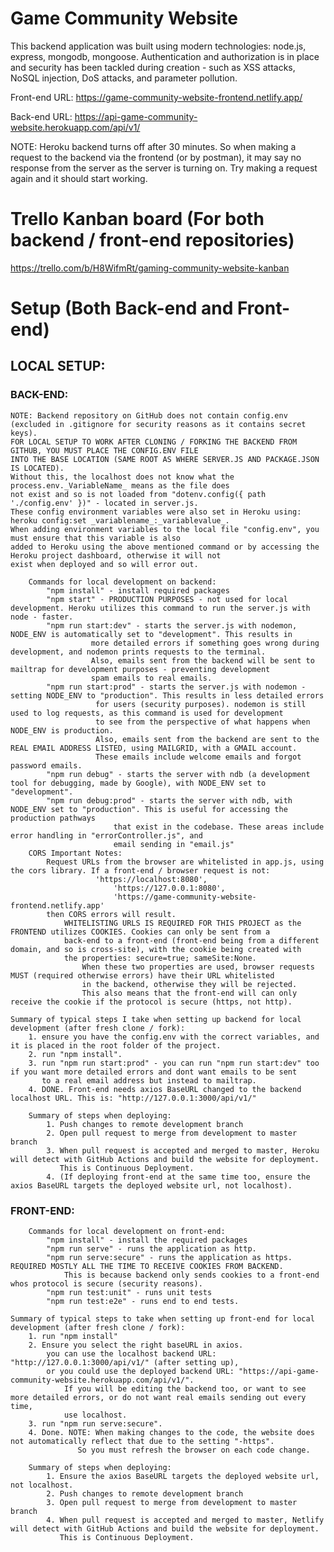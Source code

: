 # Game Community Website

This backend application was built using modern technologies: node.js, express, mongodb, mongoose. Authentication and authorization is in place and security has been tackled during creation - such as XSS attacks, NoSQL injection, DoS attacks, and parameter pollution.

Front-end URL: https://game-community-website-frontend.netlify.app/

Back-end URL: https://api-game-community-website.herokuapp.com/api/v1/

NOTE: Heroku backend turns off after 30 minutes. So when making a request to the backend via the frontend (or by postman), it may say no response from the server
as the server is turning on. Try making a request again and it should start working.

# Trello Kanban board (For both backend / front-end repositories)

https://trello.com/b/H8WifmRt/gaming-community-website-kanban

# Setup (Both Back-end and Front-end)

## LOCAL SETUP:

### BACK-END:

    NOTE: Backend repository on GitHub does not contain config.env (excluded in .gitignore for security reasons as it contains secret keys).
    FOR LOCAL SETUP TO WORK AFTER CLONING / FORKING THE BACKEND FROM GITHUB, YOU MUST PLACE THE CONFIG.ENV FILE
    INTO THE BASE LOCATION (SAME ROOT AS WHERE SERVER.JS AND PACKAGE.JSON IS LOCATED).
    Without this, the localhost does not know what the process.env._VariableName_ means as the file does
    not exist and so is not loaded from "dotenv.config({ path './config.env' })" - located in server.js.
    These config environment variables were also set in Heroku using: heroku config:set _variablename_:_variablevalue_.
    When adding environment variables to the local file "config.env", you must ensure that this variable is also
    added to Heroku using the above mentioned command or by accessing the Heroku project dashboard, otherwise it will not
    exist when deployed and so will error out.

    	Commands for local development on backend:
    		"npm install" - install required packages
    		"npm start" - PRODUCTION PURPOSES - not used for local development. Heroku utilizes this command to run the server.js with node - faster.
    		"npm run start:dev" - starts the server.js with nodemon, NODE_ENV is automatically set to "development". This results in
    				  more detailed errors if something goes wrong during development, and nodemon prints requests to the terminal.
    				  Also, emails sent from the backend will be sent to mailtrap for development purposes - preventing development
    				  spam emails to real emails.
    		"npm run start:prod" - starts the server.js with nodemon - setting NODE_ENV to "production". This results in less detailed errors
    				   for users (security purposes). nodemon is still used to log requests, as this command is used for development
    				   to see from the perspective of what happens when NODE_ENV is production.
    				   Also, emails sent from the backend are sent to the REAL EMAIL ADDRESS LISTED, using MAILGRID, with a GMAIL account.
    				   These emails include welcome emails and forgot password emails.
    		"npm run debug" - starts the server with ndb (a development tool for debugging, made by Google), with NODE_ENV set to "development".
    		"npm run debug:prod" - starts the server with ndb, with NODE_ENV set to "production". This is useful for accessing the production pathways
    				       that exist in the codebase. These areas include error handling in "errorController.js", and
    				       email sending in "email.js"
    	CORS Important Notes:
    		Request URLs from the browser are whitelisted in app.js, using the cors library. If a front-end / browser request is not:
    			       'https://localhost:8080',
      				       'https://127.0.0.1:8080',
      				       'https://game-community-website-frontend.netlify.app'
    		then CORS errors will result.
    			WHITELISTING URLS IS REQUIRED FOR THIS PROJECT as the FRONTEND utilizes COOKIES. Cookies can only be sent from a
    			back-end to a front-end (front-end being from a different domain, and so is cross-site), with the cookie being created with
    			the properties: secure=true; sameSite:None.
    				When these two properties are used, browser requests MUST (required otherwise errors) have their URL whitelisted
    				in the backend, otherwise they will be rejected.
    				This also means that the front-end will can only receive the cookie if the protocol is secure (https, not http).

    Summary of typical steps I take when setting up backend for local development (after fresh clone / fork):
    	1. ensure you have the config.env with the correct variables, and it is placed in the root folder of the project.
    	2. run "npm install".
    	3. run "npm run start:prod" - you can run "npm run start:dev" too if you want more detailed errors and dont want emails to be sent
    	   to a real email address but instead to mailtrap.
    	4. DONE. Front-end needs axios BaseURL changed to the backend localhost URL. This is: "http://127.0.0.1:3000/api/v1/"

    	Summary of steps when deploying:
    		1. Push changes to remote development branch
    		2. Open pull request to merge from development to master branch
    		3. When pull request is accepted and merged to master, Heroku will detect with GitHub Actions and build the website for deployment.
    		   This is Continuous Deployment.
    		4. (If deploying front-end at the same time too, ensure the axios BaseURL targets the deployed website url, not localhost).

### FRONT-END:

    	Commands for local development on front-end:
    		"npm install" - install the required packages
    		"npm run serve" - runs the application as http.
    		"npm run serve:secure" - runs the application as https. REQUIRED MOSTLY ALL THE TIME TO RECEIVE COOKIES FROM BACKEND.
    			This is because backend only sends cookies to a front-end whos protocol is secure (security reasons).
    		"npm run test:unit" - runs unit tests
    		"npm run test:e2e" - runs end to end tests.

    Summary of typical steps to take when setting up front-end for local development (after fresh clone / fork):
    	1. run "npm install"
    	2. Ensure you select the right baseURL in axios.
    		you can use the localhost backend URL: "http://127.0.0.1:3000/api/v1/" (after setting up),
    		or you could use the deployed backend URL: "https://api-game-community-website.herokuapp.com/api/v1/".
    			If you will be editing the backend too, or want to see more detailed errors, or do not want real emails sending out every time,
    			use localhost.
    	3. run "npm run serve:secure".
    	4. Done. NOTE: When making changes to the code, the website does not automatically reflect that due to the setting "-https".
    		       So you must refresh the browser on each code change.

    	Summary of steps when deploying:
    		1. Ensure the axios BaseURL targets the deployed website url, not localhost.
    		2. Push changes to remote development branch
    		3. Open pull request to merge from development to master branch
    		4. When pull request is accepted and merged to master, Netlify will detect with GitHub Actions and build the website for deployment.
    		   This is Continuous Deployment.
